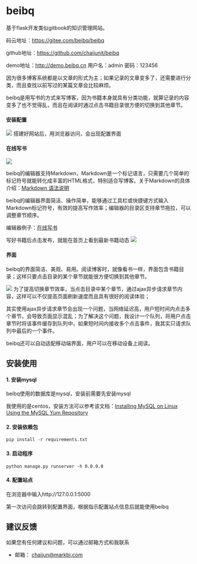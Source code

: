 # beibq

基于flask开发类似gitbook的知识管理网站。

码云地址：https://gitee.com/beibq/beibq

github地址：https://github.com/chaijunit/beibq

demo地址：http://demo.beibq.cn
用户名：admin
密码：123456


因为很多博客系统都是以文章的形式为主；如果记录的文章变多了，还需要进行分类，而且查找以前写过的某篇文章会比较麻烦。

beibq是用写书的方式来写博客，因为书籍本身就具有分类功能，就算记录的内容变多了也不觉得乱，而且在阅读时通过点击书籍目录很方便的切换到其他章节。


#### 安装配置
![](https://github.com/chaijunit/beibq/blob/master/doc/image/start.png)
搭建好网站后，用浏览器访问，会出现配置界面


#### 在线写书

![](https://github.com/chaijunit/beibq/blob/master/doc/image/book.png)

beibq的编辑器支持Markdown，Markdown是一个标记语言，只需要几个简单的标记符号就能转化成丰富的HTML格式，特别适合写博客。关于Markdown的具体介绍：[Markdown 语法说明](https://www.appinn.com/markdown/)

beibq的编辑器界面简洁、操作简单，能够通过工具栏或快捷键方式输入Markdown标记符号，有效的提高写作效率；编辑器的目录区支持章节拖拉，可以调整章节顺序。

编辑器例子：[在线写书](https://www.beibq.cn/bookeditor/book)

写好书籍后点击发布，就能在首页上看到最新书籍动态
![](https://github.com/chaijunit/beibq/blob/master/doc/image/home.png)

#### 界面

beibq的界面简洁、美观、易用。阅读博客时，就像看书一样，界面包含书籍目录；这样只要点击目录的某个章节就能很方便切换到其他章节。

![](https://github.com/chaijunit/beibq/blob/master/doc/image/reader.png)
为了提高切换章节效率，当点击目录中某个章节，通过ajax异步请求章节内容，这样可以不仅提高页面刷新速度而且具有很好的阅读体验；

其实使用ajax异步请求章节会出现一个问题，当网络延迟高，用户短时间内点击多个章节，会导致页面显示混乱；为了解决这个问题，我设计一个队列，将用户点击章节时将该事件缓存到队列中，如果短时间内接收多个点击事件，我其实只请求队列中最后的一个事件。

beibq还可以自动适配移动端界面，用户可以在移动设备上阅读。



## 安装使用

#### 1. 安装mysql

beibq使用的数据库是mysql，安装前需要先安装mysql

我使用的是centos，安装方法可以参考该文档：[Installing MySQL on Linux Using the MySQL Yum Repository](https://dev.mysql.com/doc/refman/5.7/en/linux-installation-yum-repo.html)

#### 2. 安装依赖包

```
pip install -r requirements.txt
```

#### 3. 启动程序

```
python manage.py runserver -h 0.0.0.0
```

#### 4. 配置站点
在浏览器中输入http://127.0.0.1:5000


第一次访问会跳转到配置界面，根据指示配置站点信息后就能使用beibq

## 建议反馈
如果您有任何建议和问题，可以通过邮箱方式和我联系

- 邮箱： chaijun@markbj.com


